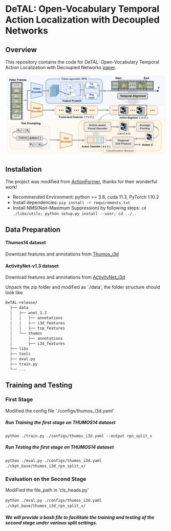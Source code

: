 # DeTAL: Open-Vocabulary Temporal Action Localization with Decoupled Networks

## Overview

This repository contains the code for DeTAL: Open-Vocabulary Temporal Action Localization with Decoupled Networks [paper]([https://ieeexplore.ieee.org/document/10517407]). 

![Overview](./assets/overview.png)

## Installation
The project was modified from [ActionFormer](https://github.com/happyharrycn/actionformer_release), thanks for their wonderful work!

+ Recommended Environment: python >= 3.8, cuda 11.3, PyTorch 1.10.2
+ Install dependencies: `pip install -r requirements.txt`
+ Install NMS(Non-Maximum Suppression) by following steps:
  `cd ./libs/utils; python setup.py install --user; cd ../..`

## Data Preparation
#### Thumos14 dataset
Download features and annotations from [Thumos_i3d](https://github.com/happyharrycn/actionformer_release/tree/main)

#### ActivityNet-v1.3 dataset
Download features and annotations from [ActivityNet_i3d](https://github.com/happyharrycn/actionformer_release/tree/main)

Unpack the zip folder and modified as './data', the folder structure should look like

```
DeTAL-release/
  ├── data
  │   ├── anet_1.3
  │   │   ├── annotations
  │   │   ├── i3d_features
  │   │   ├── tsp_features
  │   └── thumos
  │       ├── annotations
  │       ├── i3d_features
  ├── libs
  ├── tools
  ├── eval.py
  ├── train.py
  └── ...
```


## Training and Testing

### First Stage
Modified the config file './configs/thumos_i3d.yaml'
##### Run Training the first stage on THUMOS14 dataset

`python ./train.py ./configs/thumos_i3d.yaml --output rpn_split_x`

##### Run Testing the first stage on THUMOS14 dataset

`python ./eval.py ./configs/thumos_i3d.yaml ./ckpt_base/thumos_i3d_rpn_split_x/`

### Evaluation on the Second Stage

ModiFied the file_path in 'cls_heads.py'

`python ./eval.py ./configs/thumos_i3d.yaml ./ckpt_base/thumos_i3d_rpn_split_x/`

##### We will provide a bash file to facilitate the training and testing of the second stage under various split settings.
